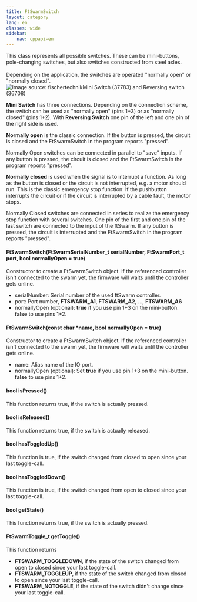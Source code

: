 ```yaml
---
title: FtSwarmSwitch
layout: category
lang: en
classes: wide
sidebar:
    nav: cppapi-en
---
```


<div class="apicontainer">
    <div class="apileft">
        This class represents all possible switches. These can be mini-buttons, pole-changing switches, but also switches constructed from steel axles.<br><br>
        Depending on the application, the switches are operated "normally open" or "normally closed". 
    </div>
    <div class="apiright apiimg"><img title="Image source: fischertechnik" src="/assets/img/switches/kombi.png">Mini Switch (37783) and Reversing switch (36708)</div>
</div>

**Mini Switch** has three connections. Depending on the connection scheme, the switch can be used as "normally open" (pins 1+3) or as "normally closed" (pins 1+2). With **Reversing Switch** one pin of the left and one pin of the right side is used.

**Normally open** is the classic connection. If the button is pressed, the circuit is closed and the FtSwarmSwitch in the program reports "pressed".

Normally Open switches can be connected in parallel to "save" inputs. If any button is pressed, the circuit is closed and the FtSwarmSwitch in the program reports "pressed".

**Normally closed** is used when the signal is to interrupt a function. As long as the button is closed or the circuit is not interrupted, e.g. a motor should run. This is the classic emergency stop function: If the pushbutton interrupts the circuit or if the circuit is interrupted by a cable fault, the motor stops.

Normally Closed switches are connected in series to realize the emergency stop function with several switches. One pin of the first and one pin of the last switch are connected to the input of the ftSwarm. If any button is pressed, the circuit is interrupted and the FtSwarmSwitch in the program reports "pressed".

#### FtSwarmSwitch(FtSwarmSerialNumber_t serialNumber, FtSwarmPort_t port, bool normallyOpen = true)

Constructor to create a FtSwarmSwitch object. If the referenced controller isn't connected to the swarm yet, the firmware will waits until the controller gets online.

- serialNumber: Serial number of the used ftSwarm controller.
- port: Port number, **FTSWARM_A1**, **FTSWARM_A2**, ..., **FTSWARM_A6**
- normallyOpen (optional): **true** if you use pin 1+3 on the mini-button. **false** to use pins 1+2.

#### FtSwarmSwitch(const char *name, bool normallyOpen = true)

Constructor to create a FtSwarmSwitch object. If the referenced controller isn't connected to the swarm yet, the firmware will waits until the controller gets online.

- name: Alias name of the IO port.
- normallyOpen (optional): Set **true** if you use pin 1+3 on the mini-button. **false** to use pins 1+2.

#### bool isPressed()

This function returns true, if the switch is actually pressed.

#### bool isReleased()

This function returns true, if the switch is actually released.

#### bool hasToggledUp()

This function is true, if the switch changed from closed to open since your last toggle-call.

#### bool hasToggledDown()

This function is true, if the switch changed from open to closed since your last toggle-call.

#### bool getState()

This function returns true, if the switch is actually pressed.

#### FtSwarmToggle_t getToggle()

This function returns
- **FTSWARM_TOGGLEDOWN**, if the state of the switch changed from open to closed since your last toggle-call.
- **FTSWARM_TOGGLEUP**, if the state of the switch changed from closed to open since your last toggle-call.
- **FTSWARM_NOTOGGLE**, if the state of the switch didn't change since your last toggle-call.